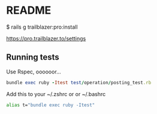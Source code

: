 # README

$ rails g trailblazer:pro:install

https://pro.trailblazer.to/settings

## Running tests

Use Rspec, oooooor...

```ruby
bundle exec ruby -Itest test/operation/posting_test.rb
```

Add this to your ~/.zshrc or or ~/.bashrc

```sh
alias t="bundle exec ruby -Itest"
```
